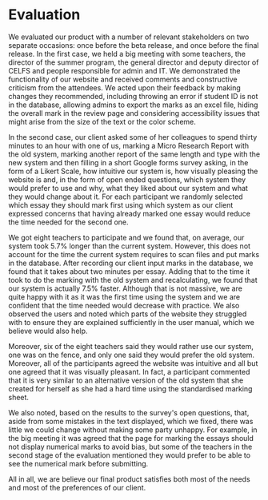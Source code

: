 Evaluation
==========
We evaluated our product with a number of relevant stakeholders on two separate occasions: once before the beta release, and once before the final release. In the first case, we held a big meeting with some teachers, the director of the summer program, the general director and deputy director of CELFS and people responsible for admin and IT. We demonstrated the functionality of our website and received comments and constructive criticism from the attendees. We acted upon their feedback by making changes they recommended, including throwing an error if student ID is not in the database, allowing admins to export the marks as an excel file, hiding the overall mark in the review page and considering accessibility issues that might arise from the size of the text or the color scheme.

In the second case, our client asked some of her colleagues to spend thirty minutes to an hour with one of us, marking a Micro Research Report with the old system, marking another report of the same length and type with the new system and then filling in a short Google forms survey asking, in the form of a Likert Scale, how intuitive our system is, how visually pleasing the website is and, in the form of open ended questions, which system they would prefer to use and why, what they liked about our system and what they would change about it. For each participant we randomly selected which essay they should mark first using which system as our client expressed concerns that having already marked one essay would reduce the time needed for the second one.

We got eight teachers to participate and we found that, on average, our system took 5.7% longer than the current system. However, this does not account for the time the current system requires to scan files and put marks in the database. After recording our client input marks in the database, we found that it takes about two minutes per essay. Adding that to the time it took to do the marking with the old system and recalculating, we found that our system is actually 7.5% faster. Although that is not massive, we are quite happy with it as it was the first time using the system and we are confident that the time needed would decrease with practice. We also observed the users and noted which parts of the website they struggled with to ensure they are explained sufficiently in the user manual, which we believe would also help.

Moreover, six of the eight teachers said they would rather use our system, one was on the fence, and only one said they would prefer the old system. Moreover, all of the participants agreed the website was intuitive and all but one agreed that it was visually pleasant. In fact, a participant commented that it is very similar to an alternative version of the old system that she created for herself as she had a hard time using the standardised marking sheet.

We also noted, based on the results to the survey's open questions, that, aside from some mistakes in the text displayed, which we fixed, there was little we could change without making some party unhappy. For example, in the big meeting it was agreed that the page for marking the essays should not display numerical marks to avoid bias, but some of the teachers in the second stage of the evaluation mentioned they would prefer to be able to see the numerical mark before submitting.

All in all, we are believe our final product satisfies both most of the needs and most of the preferences of our client.
